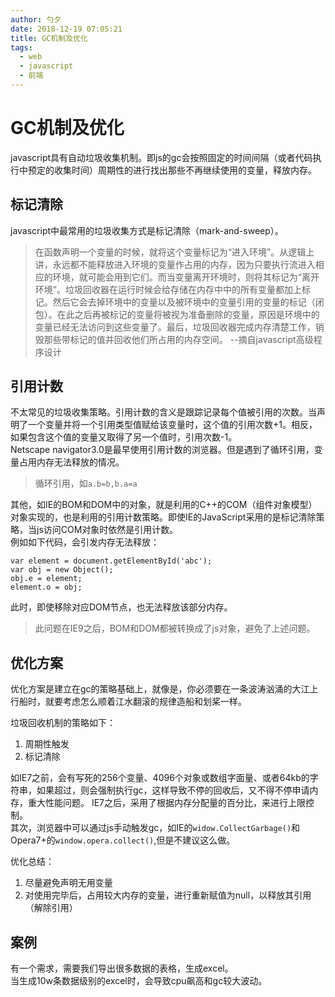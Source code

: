 ```yaml
---
author: 勺夕
date: 2018-12-19 07:05:21
title: GC机制及优化    
tags:  
  - web
  - javascript
  - 前端
---
```

# GC机制及优化
javascript具有自动垃圾收集机制。即js的gc会按照固定的时间间隔（或者代码执行中预定的收集时间）周期性的进行找出那些不再继续使用的变量，释放内存。  

## 标记清除
javascript中最常用的垃圾收集方式是标记清除（mark-and-sweep）。  

> 在函数声明一个变量的时候，就将这个变量标记为“进入环境”。从逻辑上讲，永远都不能释放进入环境的变量作占用的内存，因为只要执行流进入相应的环境，就可能会用到它们。而当变量离开环境时，则将其标记为“离开环境”。垃圾回收器在运行时候会给存储在内存中中的所有变量都加上标记。然后它会去掉环境中的变量以及被环境中的变量引用的变量的标记（闭包）。在此之后再被标记的变量将被视为准备删除的变量，原因是环境中的变量已经无法访问到这些变量了。最后，垃圾回收器完成内存清楚工作，销毁那些带标记的值并回收他们所占用的内存空间。  --摘自javascript高级程序设计  

## 引用计数  
不太常见的垃圾收集策略。引用计数的含义是跟踪记录每个值被引用的次数。当声明了一个变量并将一个引用类型值赋给该变量时，这个值的引用次数+1。相反，如果包含这个值的变量又取得了另一个值时，引用次数-1。  
Netscape navigator3.0是最早使用引用计数的浏览器。但是遇到了循环引用，变量占用内存无法释放的情况。  
> 循环引用，如`a.b=b,b.a=a`  

其他，如IE的BOM和DOM中的对象，就是利用的C++的COM（组件对象模型）对象实现的，也是利用的引用计数策略。即使IE的JavaScript采用的是标记清除策略，当js访问COM对象时依然是引用计数。  
例如如下代码，会引发内存无法释放：  
```
var element = document.getElementById('abc');
var obj = new Object();
obj.e = element;
element.o = obj;
```
此时，即使移除对应DOM节点，也无法释放该部分内存。
> 此问题在IE9之后，BOM和DOM都被转换成了js对象，避免了上述问题。

## 优化方案
优化方案是建立在gc的策略基础上，就像是，你必须要在一条波涛汹涌的大江上行船时，就要考虑怎么顺着江水翻滚的规律造船和划桨一样。  

垃圾回收机制的策略如下：  
1. 周期性触发
2. 标记清除  

如IE7之前，会有写死的256个变量、4096个对象或数组字面量、或者64kb的字符串，如果超过，则会强制执行gc，这样导致不停的回收后，又不得不停申请内存，重大性能问题。 IE7之后，采用了根据内存分配量的百分比，来进行上限控制。  
其次，浏览器中可以通过js手动触发gc，如IE的`widow.CollectGarbage()`和Opera7+的`window.opera.collect()`,但是不建议这么做。  

优化总结：  
1. 尽量避免声明无用变量
2. 对使用完毕后，占用较大内存的变量，进行重新赋值为null，以释放其引用（解除引用）

## 案例  
有一个需求，需要我们导出很多数据的表格，生成excel。  
当生成10w条数据级别的excel时，会导致cpu飙高和gc较大波动。